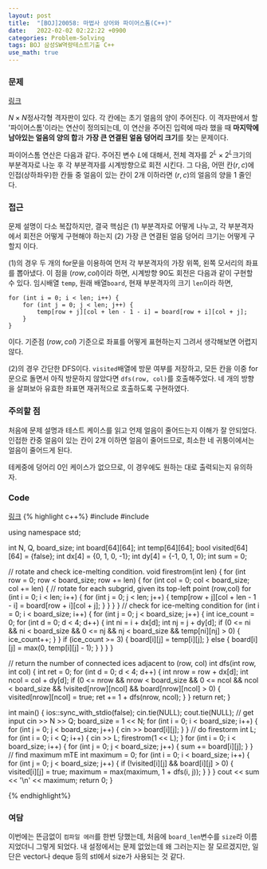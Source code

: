 ```yaml
---
layout: post
title:  "[BOJ]20058: 마법사 상어와 파이어스톰(C++)"
date:   2022-02-02 02:22:22 +0900
categories: Problem-Solving
tags: BOJ 삼성SW역량테스트기출 C++
use_math: true
---
```


### 문제
[링크](https://www.acmicpc.net/problem/20058)

$N\times N$정사각형 격자판이 있다. 각 칸에는 초기 얼음의 양이 주어진다. 이 격자판에서 할 '파이어스톰'이라는 연산이 정의되는데, 이 연산을 주어진 입력에 따라 했을 때 **마지막에 남아있는 얼음의 양의 합**과 **가장 큰 연결된 얼음 덩어리 크기**를 찾는 문제이다.

파이어스톰 연산은 다음과 같다. 주어진 변수 $L$에 대해서, 전체 격자를 $2^L \times 2^L$크기의 부분격자로 나눈 후 각 부분격자를 시계방향으로 회전 시킨다. 그 다음, 어떤 칸$(r,c)$에 인접(상하좌우)한 칸들 중 얼음이 있는 칸이 2개 이하라면 $(r,c)$의 얼음의 양을 1 줄인다.

### 접근
문제 설명이 다소 복잡하지만, 결국 핵심은 (1) 부분격자로 어떻게 나누고, 각 부분격자에서 회전은 어떻게 구현해야 하는지 (2) 가장 큰 연결된 얼음 덩어리 크기는 어떻게 구할지 이다.

(1)의 경우 두 개의 for문을 이용하여 먼저 각 부분격자의 가장 위쪽, 왼쪽 모서리의 좌표를 뽑아냈다. 이 점을 $(row, col)$이라 하면, 시계방향 90도 회전은 다음과 같이 구현할 수 있다. 임시배열 ```temp```, 원래 배열```board```, 현재 부분격자의 크기 ```len```이라 하면,
```
for (int i = 0; i < len; i++) {
    for (int j = 0; j < len; j++) {
        temp[row + j][col + len - 1 - i] = board[row + i][col + j];
    }
}
```
이다. 기준점 $(row,col)$ 기준으로 좌표를 어떻게 표현하는지 그려서 생각해보면 어렵지 않다.

(2)의 경우 간단한 DFS이다. ```visited```배열에 방문 여부를 저장하고, 모든 칸을 이중 for문으로 돌면서 아직 방문하지 않았다면 ```dfs(row, col)```를 호출해주었다. 네 개의 방향을 살펴보아 유효한 좌표면 재귀적으로 호출하도록 구현하였다.

### 주의할 점

처음에 문제 설명과 테스트 케이스를 읽고 언제 얼음이 줄어드는지 이해가 잘 안되었다. 인접한 칸중 얼음이 있는 칸이 2개 이하면 얼음이 줄어드므로, 최소한 네 귀퉁이에서는 얼음이 줄어드게 된다.

테케중에 덩어리 0인 케이스가 없으므로, 이 경우에도 원하는 대로 출력되는지 유의하자.

### Code
[링크](https://github.com/SeminKim/Problem-Solving/blob/master/BOJ/2202/20058.cpp)
{% highlight c++%}
#include <algorithm>
#include <iostream>

using namespace std;

int N, Q, board_size;
int board[64][64];
int temp[64][64];
bool visited[64][64] = {false};
int dx[4] = {0, 1, 0, -1};
int dy[4] = {-1, 0, 1, 0};
int sum = 0;

// rotate and check ice-melting condition.
void firestrom(int len) {
    for (int row = 0; row < board_size; row += len) {
        for (int col = 0; col < board_size; col += len) {
            // rotate for each subgrid, given its top-left point (row,col)
            for (int i = 0; i < len; i++) {
                for (int j = 0; j < len; j++) {
                    temp[row + j][col + len - 1 - i] = board[row + i][col + j];
                }
            }
        }
    }
    // check for ice-melting condition
    for (int i = 0; i < board_size; i++) {
        for (int j = 0; j < board_size; j++) {
            int ice_count = 0;
            for (int d = 0; d < 4; d++) {
                int ni = i + dx[d];
                int nj = j + dy[d];
                if (0 <= ni && ni < board_size && 0 <= nj && nj < board_size && temp[ni][nj] > 0) {
                    ice_count++;
                }
            }
            if (ice_count >= 3) {
                board[i][j] = temp[i][j];
            } else {
                board[i][j] = max(0, temp[i][j] - 1);
            }
        }
    }
}

// return the number of connected ices adjacent to (row, col)
int dfs(int row, int col) {
    int ret = 0;
    for (int d = 0; d < 4; d++) {
        int nrow = row + dx[d];
        int ncol = col + dy[d];
        if (0 <= nrow && nrow < board_size && 0 <= ncol && ncol < board_size && !visited[nrow][ncol] && board[nrow][ncol] > 0) {
            visited[nrow][ncol] = true;
            ret += 1 + dfs(nrow, ncol);
        }
    }
    return ret;
}

int main() {
    ios::sync_with_stdio(false);
    cin.tie(NULL);
    cout.tie(NULL);
    // get input
    cin >> N >> Q;
    board_size = 1 << N;
    for (int i = 0; i < board_size; i++) {
        for (int j = 0; j < board_size; j++) {
            cin >> board[i][j];
        }
    }
    // do firestorm
    int L;
    for (int i = 0; i < Q; i++) {
        cin >> L;
        firestrom(1 << L);
    }
    for (int i = 0; i < board_size; i++) {
        for (int j = 0; j < board_size; j++) {
            sum += board[i][j];
        }
    }
    // find maximum mTE
    int maximum = 0;
    for (int i = 0; i < board_size; i++) {
        for (int j = 0; j < board_size; j++) {
            if (!visited[i][j] && board[i][j] > 0) {
                visited[i][j] = true;
                maximum = max(maximum, 1 + dfs(i, j));
            }
        }
    }
    cout << sum << '\n'
         << maximum;
    return 0;
}

{% endhighlight%}

### 여담
이번에는 뜬금없이 ```컴파일 에러```를 한번 당했는데, 처음에 ```board_len```변수를 ```size```라 이름지었더니 그렇게 되었다. 내 설정에서는 문제 없었는데 왜 그러는지는 잘 모르겠지만, 일단은 vector나 deque 등의 stl에서 size가 사용되는 것 같다. 